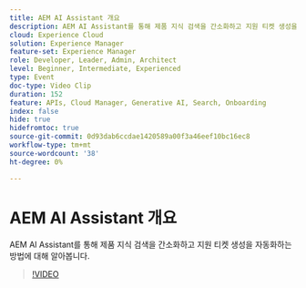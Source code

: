 ```yaml
---
title: AEM AI Assistant 개요
description: AEM AI Assistant를 통해 제품 지식 검색을 간소화하고 지원 티켓 생성을 자동화하는 방법에 대해 알아봅니다.
cloud: Experience Cloud
solution: Experience Manager
feature-set: Experience Manager
role: Developer, Leader, Admin, Architect
level: Beginner, Intermediate, Experienced
type: Event
doc-type: Video Clip
duration: 152
feature: APIs, Cloud Manager, Generative AI, Search, Onboarding
index: false
hide: true
hidefromtoc: true
source-git-commit: 0d93dab6ccdae1420589a00f3a46eef10bc16ec8
workflow-type: tm+mt
source-wordcount: '38'
ht-degree: 0%

---
```



# AEM AI Assistant 개요

AEM AI Assistant를 통해 제품 지식 검색을 간소화하고 지원 티켓 생성을 자동화하는 방법에 대해 알아봅니다.

>[!VIDEO](https://video.tv.adobe.com/v/3461926/?learn=on&enablevpops&captions=kor)

